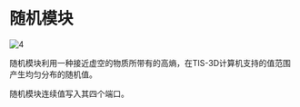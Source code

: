 # 随机模块
![4](item:tis3d:random_module)

随机模块利用一种接近虚空的物质所带有的高熵，在TIS-3D计算机支持的值范围产生均匀分布的随机值。

随机模块连续值写入其四个端口。